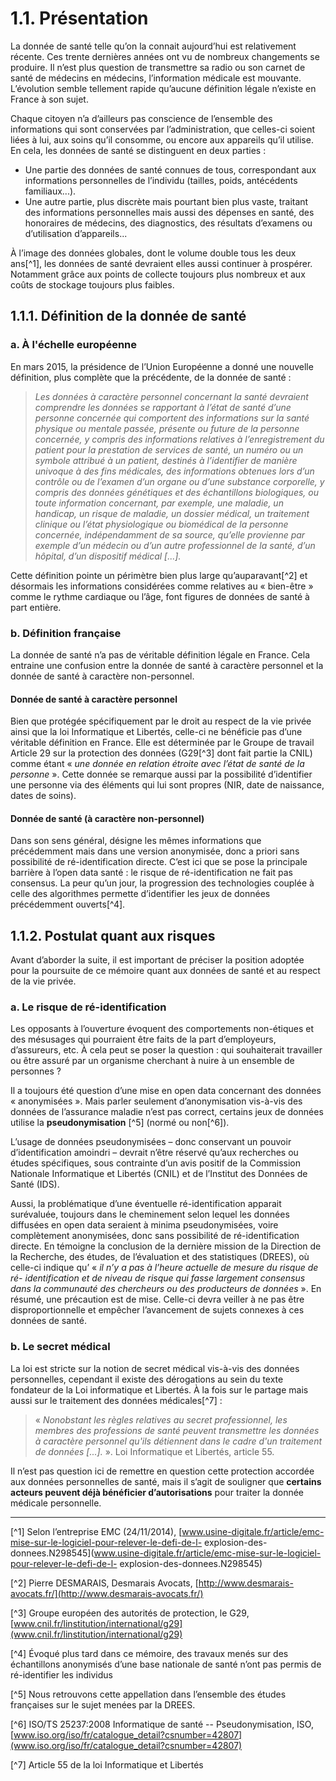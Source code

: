 # 1.1. Présentation

La donnée de santé telle qu’on la connait aujourd’hui est relativement récente. Ces trente dernières années ont vu de nombreux changements se produire. Il n’est plus question de transmettre sa radio ou son carnet de santé de médecins en médecins, l’information médicale est mouvante. L’évolution semble tellement rapide qu’aucune définition légale n’existe en France à son sujet.

Chaque citoyen n’a d’ailleurs pas conscience de l’ensemble des informations qui sont conservées par
l’administration, que celles-ci soient liées à lui, aux soins qu’il consomme, ou encore aux appareils qu’il
utilise. En cela, les données de santé se distinguent en deux parties :

* Une partie des données de santé connues de tous, correspondant aux informations personnelles de l’individu (tailles, poids, antécédents familiaux...).
* Une autre partie, plus discrète mais pourtant bien plus vaste, traitant des informations personnelles mais aussi des dépenses en santé, des honoraires de médecins, des diagnostics, des résultats d’examens ou d’utilisation d’appareils...

À l’image des données globales, dont le volume double tous les deux ans[^1], les données de santé devraient elles aussi continuer à prospérer. Notamment grâce aux points de collecte toujours plus nombreux et aux coûts de stockage toujours plus faibles.

## 1.1.1. Définition de la donnée de santé

### a. À l'échelle européenne

En mars 2015, la présidence de l’Union Européenne a donné une nouvelle définition, plus complète que la précédente, de la donnée de santé :

> *Les données à caractère personnel concernant la santé devraient comprendre les données se rapportant à l’état de santé d’une personne concernée qui comportent des informations sur la santé physique ou mentale passée, présente ou future de la personne concernée, y compris des informations relatives à l’enregistrement du patient pour la prestation de services de santé, un numéro ou un symbole attribué à un patient, destinés à l’identifier de manière univoque à des fins médicales, des informations obtenues lors d’un contrôle ou de l’examen d’un organe ou d’une substance corporelle, y compris des données génétiques et des échantillons biologiques, ou toute information concernant, par exemple, une maladie, un handicap, un risque de maladie, un dossier médical, un traitement clinique ou l’état physiologique ou biomédical de la personne concernée, indépendamment de sa source, qu’elle provienne par exemple d’un médecin ou d’un autre professionnel de la santé, d’un hôpital, d’un dispositif médical [...].*

Cette définition pointe un périmètre bien plus large qu’auparavant[^2] et désormais les informations considérées comme relatives au « bien-être » comme le rythme cardiaque ou l’âge, font figures de données de santé à part entière.

### b. Définition française

La donnée de santé n’a pas de véritable définition légale en France. Cela entraine une confusion entre la donnée de santé à caractère personnel et la donnée de santé à caractère non-personnel.

#### Donnée de santé à caractère personnel
Bien que protégée spécifiquement par le droit au respect de la vie privée ainsi que la loi Informatique et Libertés, celle-ci ne bénéficie pas d’une véritable définition en France. Elle est déterminée par le Groupe de travail Article 29 sur la protection des données (G29[^3] dont fait partie la CNIL) comme étant « *une donnée en relation étroite avec l’état de santé de la personne* ».
Cette donnée se remarque aussi par la possibilité d’identifier une personne via des éléments qui lui sont propres (NIR, date de naissance, dates de soins).

#### Donnée de santé (à caractère non-personnel)
Dans son sens général, désigne les mêmes informations que précédemment mais dans une version anonymisée, donc a priori sans possibilité de ré-identification directe.
C’est ici que se pose la principale barrière à l’open data santé : le risque de ré-identification ne fait pas consensus. La peur qu’un jour, la progression des technologies couplée à celle des algorithmes permette d’identifier les jeux de données précédemment ouverts[^4].

## 1.1.2. Postulat quant aux risques

Avant d’aborder la suite, il est important de préciser la position adoptée pour la poursuite de ce mémoire quant aux données de santé et au respect de la vie privée.

### a. Le risque de ré-identification

Les opposants à l’ouverture évoquent des comportements non-étiques et des mésusages qui pourraient être faits de la part d’employeurs, d’assureurs, etc. À cela peut se poser la question : qui souhaiterait travailler ou être assuré par un organisme cherchant à nuire à un ensemble de personnes ?

Il a toujours été question d’une mise en open data concernant des données « anonymisées ». Mais parler seulement d’anonymisation vis-à-vis des données de l’assurance maladie n’est pas correct, certains jeux de données utilise la **pseudonymisation** [^5] (normé ou non[^6]).

L’usage de données pseudonymisées – donc conservant un pouvoir d’identification amoindri – devrait n’être réservé qu’aux recherches ou études spécifiques, sous contrainte d’un avis positif de la Commission Nationale Informatique et Libertés (CNIL) et de l’Institut des Données de Santé (IDS).

Aussi, la problématique d’une éventuelle ré-identification apparait surévaluée, toujours dans le cheminement selon lequel les données diffusées en open data seraient à minima pseudonymisées, voire complètement anonymisées, donc sans possibilité de ré-identification directe. En témoigne la conclusion de la dernière mission de la Direction de la Recherche, des études, de l’évaluation et des statistiques (DREES), où celle-ci indique qu’ « *il n’y a pas à l’heure actuelle de mesure du risque de ré- identification et de niveau de risque qui fasse largement consensus dans la communauté des chercheurs ou des producteurs de données* ».
En résumé, une précaution est de mise. Celle-ci devra veiller à ne pas être disproportionnelle et empêcher l’avancement de sujets connexes à ces données de santé.

### b. Le secret médical

La loi est stricte sur la notion de secret médical vis-à-vis des données personnelles, cependant il existe des dérogations au sein du texte fondateur de la Loi informatique et Libertés. À la fois sur le partage mais aussi sur le traitement des données médicales[^7] :

>« *Nonobstant les règles relatives au secret professionnel, les membres des professions de santé peuvent transmettre les données à caractère personnel qu'ils détiennent dans le cadre d'un traitement de données [...].* ». Loi Informatique et Libertés, article 55.

Il n’est pas question ici de remettre en question cette protection accordée aux données personnelles de santé, mais il s’agit de souligner que **certains acteurs peuvent déjà bénéficier d’autorisations** pour traiter la donnée médicale personnelle.

---

[^1] Selon l’entreprise EMC (24/11/2014), [www.usine-digitale.fr/article/emc-mise-sur-le-logiciel-pour-relever-le-defi-de-l- explosion-des-donnees.N298545](www.usine-digitale.fr/article/emc-mise-sur-le-logiciel-pour-relever-le-defi-de-l- explosion-des-donnees.N298545)

[^2] Pierre DESMARAIS, Desmarais Avocats, [http://www.desmarais-avocats.fr/](http://www.desmarais-avocats.fr/)[^3] Groupe européen des autorités de protection, le G29, [www.cnil.fr/linstitution/international/g29](www.cnil.fr/linstitution/international/g29)[^4] Évoqué plus tard dans ce mémoire, des travaux menés sur des échantillons anonymisés d’une base nationale de santé n’ont pas permis de ré-identifier les individus
[^5] Nous retrouvons cette appellation dans l’ensemble des études françaises sur le sujet menées par la DREES.[^6] ISO/TS 25237:2008 Informatique de santé -- Pseudonymisation, ISO, [www.iso.org/iso/fr/catalogue_detail?csnumber=42807](www.iso.org/iso/fr/catalogue_detail?csnumber=42807)[^7] Article 55 de la loi Informatique et Libertés
